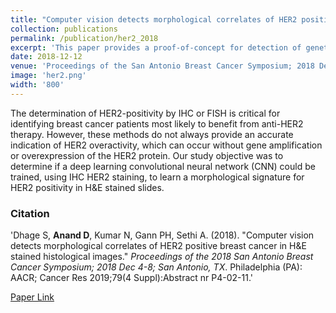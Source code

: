 ```yaml
---
title: "Computer vision detects morphological correlates of HER2 positive breast cancer in H&E stained histological images"
collection: publications
permalink: /publication/her2_2018
excerpt: 'This paper provides a proof-of-concept for detection of genetic mutation in breast cancer patients from H&E images instead of using costly IHC images.'
date: 2018-12-12
venue: 'Proceedings of the San Antonio Breast Cancer Symposium; 2018 Dec 4-8; San Antonio, TX.'
image: 'her2.png'
width: '800'
---
```

The determination of HER2-positivity by IHC or FISH is critical for identifying breast cancer patients most likely to benefit from anti-HER2 therapy. However, these methods do not always provide an accurate indication of HER2 overactivity, which can occur without gene amplification or overexpression of the HER2 protein. Our study objective was to determine if a deep learning convolutional neural network (CNN) could be trained, using IHC HER2 staining, to learn a morphological signature for HER2 positivity in H&E stained slides.

### Citation
'Dhage S, <b>Anand D</b>, Kumar N, Gann PH, Sethi A. (2018). &quot;Computer vision detects morphological correlates of HER2 positive breast cancer in H&E stained histological images.&quot; <i>Proceedings of the 2018 San Antonio Breast Cancer Symposium; 2018 Dec 4-8; San Antonio, TX</i>. Philadelphia (PA): AACR; Cancer Res 2019;79(4 Suppl):Abstract nr P4-02-11.'

[Paper Link](http://cancerres.aacrjournals.org/content/79/4_Supplement/P4-02-11.short)

